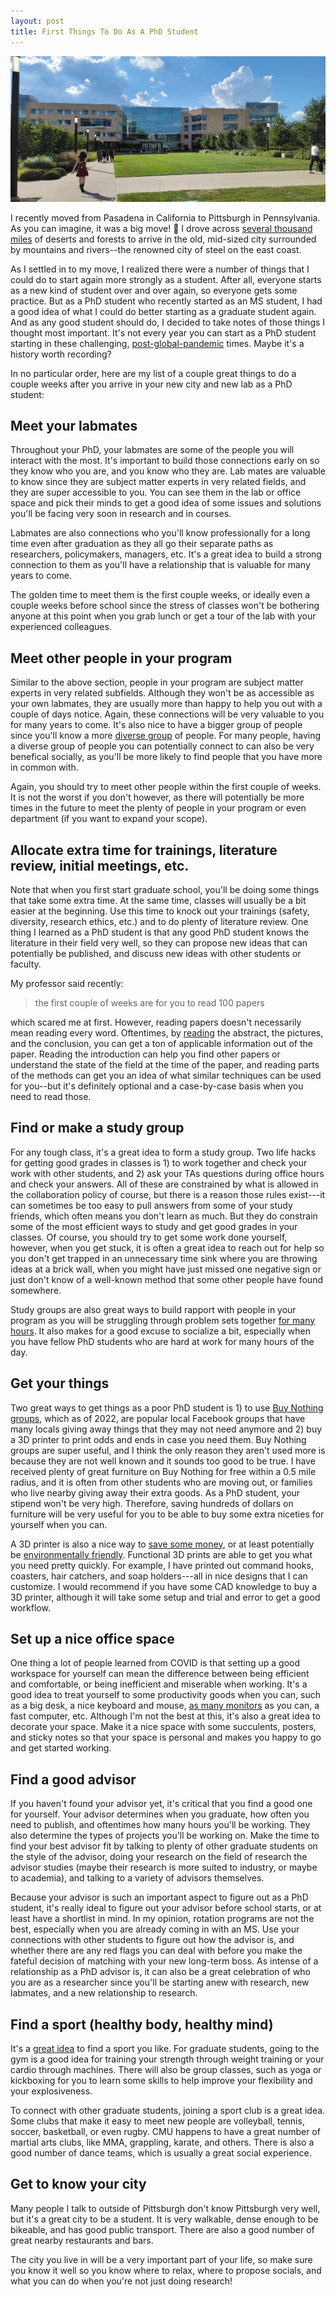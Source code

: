 ```yaml
---
layout: post
title: First Things To Do As A PhD Student
---
```


![Picture of Tepper School at CMU](/images/tepper-min.jpg)

I recently moved from Pasadena in California to Pittsburgh in Pennsylvania. As you can imagine, it was a big move! 🚙 I drove across [several thousand miles](https://www.google.com/maps/dir/pasadena+ca/houston+tx/New+Orleans,+LA/Nashville,+TN/Pittsburgh,+PA/@34.6037775,-108.0709812,5z/data=!3m1!4b1!4m32!4m31!1m5!1m1!1s0x80c2c2dc38330b51:0x52b41161ad18f4a!2m2!1d-118.1445155!2d34.1477849!1m5!1m1!1s0x8640b8b4488d8501:0xca0d02def365053b!2m2!1d-95.3698028!2d29.7604267!1m5!1m1!1s0x8620a454b2118265:0xdb065be85e22d3b4!2m2!1d-90.0715323!2d29.9510658!1m5!1m1!1s0x8864ec3213eb903d:0x7d3fb9d0a1e9daa0!2m2!1d-86.7816016!2d36.1626638!1m5!1m1!1s0x8834f16f48068503:0x8df915a15aa21b34!2m2!1d-79.9958864!2d40.4406248!3e0) of deserts and forests to arrive in the old, mid-sized city surrounded by mountains and rivers--the renowned city of steel on the east coast. 

As I settled in to my move, I realized there were a number of things that I could do to start again more strongly as a student. After all, everyone starts as a new kind of student over and over again, so everyone gets some practice. But as a PhD student who recently started as an MS student, I had a good idea of what I could do better starting as a graduate student again. And as any good student should do, I decided to take notes of those things I thought most important. It's not every year you can start as a PhD student starting in these challenging, [post-global-pandemic](https://en.wikipedia.org/wiki/COVID-19) times. Maybe it's a history worth recording?

In no particular order, here are my list of a couple great things to do a couple weeks after you arrive in your new city and new lab as a PhD student:

## Meet your labmates 

Throughout your PhD, your labmates are some of the people you will interact with the most. It's important to build those connections early on so they know who you are, and you know who they are. Lab mates are valuable to know since they are subject matter experts in very related fields, and they are super accessible to you. You can see them in the lab or office space and pick their minds to get a good idea of some issues and solutions you'll be facing very soon in research and in courses. 

Labmates are also connections who you'll know professionally for a long time even after graduation as they all go their separate paths as researchers, policymakers, managers, etc. It's a great idea to build a strong connection to them as you'll have a relationship that is valuable for many years to come. 

The golden time to meet them is the first couple weeks, or ideally even a couple weeks before school since the stress of classes won't be bothering anyone at this point when you grab lunch or get a tour of the lab with your experienced colleagues.

## Meet other people in your program

Similar to the above section, people in your program are subject matter experts in very related subfields. Although they won't be as accessible as your own labmates, they are usually more than happy to help you out with a couple of days notice. Again, these connections will be very valuable to you for many years to come. It's also nice to have a bigger group of people since you'll know a more [diverse group](https://hbr.org/2020/11/getting-serious-about-diversity-enough-already-with-the-business-case) of people. For many people, having a diverse group of people you can potentially connect to can also be very benefical socially, as you'll be more likely to find people that you have more in common with.

Again, you should try to meet other people within the first couple of weeks. It is not the worst if you don't however, as there will potentially be more times in the future to meet the plenty of people in your program or even department (if you want to expand your scope). 

## Allocate extra time for trainings, literature review, initial meetings, etc.

Note that when you first start graduate school, you'll be doing some things that take some extra time. At the same time, classes will usually be a bit easier at the beginning. Use this time to knock out your trainings (safety, diversity, research ethics, etc.) and to do plenty of literature review. One thing I learned as a PhD student is that any good PhD student knows the literature in their field very well, so they can propose new ideas that can potentially be published, and discuss new ideas with other students or faculty. 

My professor said recently: 

> the first couple of weeks are for you to read 100 papers

which scared me at first. However, reading papers doesn't necessarily mean reading every word. Oftentimes, by [reading](https://web.stanford.edu/class/ee384m/Handouts/HowtoReadPaper.pdf) the abstract, the pictures, and the conclusion, you can get a ton of applicable information out of the paper. Reading the introduction can help you find other papers or understand the state of the field at the time of the paper, and reading parts of the methods can get you an idea of what similar techniques can be used for you--but it's definitely optional and a case-by-case basis when you need to read those. 

## Find or make a study group

For any tough class, it's a great idea to form a study group. Two life hacks for getting good grades in classes is 1) to work together and check your work with other students, and 2) ask your TAs questions during office hours and check your answers. All of these are constrained by what is allowed in the collaboration policy of course, but there is a reason those rules exist---it can sometimes be too easy to pull answers from some of your study friends, which often means you don't learn as much. But they do constrain some of the most efficient ways to study and get good grades in your classes. Of course, you should try to get some work done yourself, however, when you get stuck, it is often a great idea to reach out for help so you don't get trapped in an unnecessary time sink where you are throwing ideas at a brick wall, when you might have just missed one negative sign or just don't know of a well-known method that some other people have found somewhere. 

Study groups are also great ways to build rapport with people in your program as you will be struggling through problem sets together [for many hours](https://productiveclub.com/mere-exposure-effect/). It also makes for a good excuse to socialize a bit, especially when you have fellow PhD students who are hard at work for many hours of the day. 

## Get your things

Two great ways to get things as a poor PhD student is 1) to use [Buy Nothing groups](https://fortune.com/2021/07/30/buy-nothing-facebook-group-pandemic-gift-economy-free-stuff/), which as of 2022, are popular local Facebook groups that have many locals giving away things that they may not need anymore and 2) buy a 3D printer to print odds and ends in case you need them. Buy Nothing groups are super useful, and I think the only reason they aren't used more is because they are not well known and it sounds too good to be true. I have received plenty of great furniture on Buy Nothing for free within a 0.5 mile radius, and it is often from other students who are moving out, or families who live nearby giving away their extra goods. As a PhD student, your stipend won't be very high. Therefore, saving hundreds of dollars on furniture will be very useful for you to be able to buy some extra niceties for yourself when you can.

A 3D printer is also a nice way to [save some money](https://3dprinterly.com/can-a-3d-printer-pay-for-itself-real-examples/), or at least potentially be [environmentally friendly](https://www.sciencedirect.com/science/article/pii/S2666412721000131). Functional 3D prints are able to get you what you need pretty quickly. For example, I have printed out command hooks, coasters, hair catchers, and soap holders---all in nice designs that I can customize. I would recommend if you have some CAD knowledge to buy a 3D printer, although it will take some setup and trial and error to get a good workflow. 

## Set up a nice office space

One thing a lot of people learned from COVID is that setting up a good workspace for yourself can mean the difference between being efficient and comfortable, or being inefficient and miserable when working. It's a good idea to treat yourself to some productivity goods when you can, such as a big desk, a nice keyboard and mouse, [as many monitors](https://www.techradar.com/news/how-multiple-monitors-can-boost-productivity) as you can, a fast computer, etc. Although I'm not the best at this, it's also a great idea to decorate your space. Make it a nice space with some succulents, posters, and sticky notes so that your space is personal and makes you happy to go and get started working. 

## Find a good advisor

If you haven't found your advisor yet, it's critical that you find a good one for yourself. Your advisor determines when you graduate, how often you need to publish, and oftentimes how many hours you'll be working. They also determine the types of projects you'll be working on. Make the time to find your best advisor fit by talking to plenty of other graduate students on the style of the advisor, doing your research on the field of research the advisor studies (maybe their research is more suited to industry, or maybe to academia), and talking to a variety of advisors themselves. 

Because your advisor is such an important aspect to figure out as a PhD student, it's really ideal to figure out your advisor before school starts, or at least have a shortlist in mind. In my opinion, rotation programs are not the best, especially when you are already coming in with an MS. Use your connections with other students to figure out how the advisor is, and whether there are any red flags you can deal with before you make the fateful decision of matching with your new long-term boss. As intense of a relationship as a PhD advisor is, it can also be a great celebration of who you are as a researcher since you'll be starting anew with research, new labmates, and a new relationship to research. 

## Find a sport (healthy body, healthy mind)

It's a [great idea](https://www.health.harvard.edu/blog/regular-exercise-changes-brain-improve-memory-thinking-skills-201404097110) to find a sport you like. For graduate students, going to the gym is a good idea for training your strength through weight training or your cardio through machines. There will also be group classes, such as yoga or kickboxing for you to learn some skills to help improve your flexibility and your explosiveness. 

To connect with other graduate students, joining a sport club is a great idea. Some clubs that make it easy to meet new people are volleyball, tennis, soccer, basketball, or even rugby. CMU happens to have a great number of martial arts clubs, like MMA, grappling, karate, and others. There is also a good number of dance teams, which is usually a great social experience.

## Get to know your city

Many people I talk to outside of Pittsburgh don't know Pittsburgh very well, but it's a great city to be a student. It is very walkable, dense enough to be bikeable, and has good public transport. There are also a good number of great nearby restaurants and bars. 

The city you live in will be a very important part of your life, so make sure you know it well so you know where to relax, where to propose socials, and what you can do when you're not just doing research!

